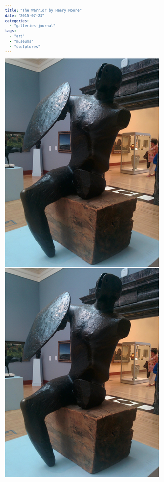 ```yaml
---
title: "The Warrior by Henry Moore"
date: "2015-07-28"
categories: 
  - "galleries-journal"
tags: 
  - "art"
  - "museums"
  - "sculptures"
---
```


[![](images/The-Warrior-by-Henry-Moore.jpg)](images/The-Warrior-by-Henry-Moore.jpg)
[![](images/The-Warrior-by-Henry-Moore.jpg)](images/The-Warrior-by-Henry-Moore.jpg)
